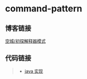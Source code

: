 # command-pattern

## 博客链接

[空城/初探解释器模式](http://koon.cool/design-pattern/2018-11-19-command/)

## 代码链接

>- [java 实现](./java/CommandClient.java)

